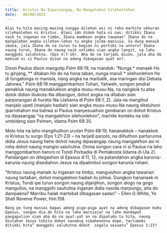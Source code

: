 ```yaml
---
title:  Kristus Na Diparsangap, Na Mangalehon Silehonlehon
date:   08/08/2023
---
```


`Alai tu hita masing-masing nungga dilehon asi ni roha marhite ukkuran silehonlehon ni Kristus. Alani ido didok hata ni nas: ditikki Ibana naik tu inganan na timbo, Ibana mamboan angka tawanan’ Ibana do na mangalehon angka silehon-lehon tu angka jolma manisia. Ia dung manaik ibana, jala Ibana do na turun tu bagian ni portibi na untoru? Ibana naung turun, Ibana do naung naik untimbo sian angka langit, na laho manggohi saluhutna. (Eps 4:7-10). Aha do na tarjadi dison, jala aha do maksud ni si Paulus dison na adong dibagasan ayat on?.`

Dison Paulus dison mangutip Pslm 68:19, na mandok: “Nunga * manaek Ho tu ginjang, ** ditaban Ho do na hona taban, nunga maruli * silehonlehon Ho di tongatonga ni manisia, nang angka na marbalik, asa maringan disi Debata Jahowa.” Pslm 68:19 manggambarhon Tuhan, Yahweh, songon jendral penakluk naung manaklukkon angka musu-musu-Na, na nangkok tu atas dolok didian ibukota-Na dibangun, dohot angka na ditaban sian parporangan di hureta-Na (Jahama di Pslm 68:1, 2). Jala na mangihut manjalo upeti (manjalo hadiah) sian angka musu-musu-Na naung ditaluhoni (parrohahon ma bahwa si Paulus manyesuaihon gombaran on dohot Kristus na dipasangap “na mangalehon silehonlehon”, marhite konteks na lobi umbidang sian Pslmen, idama Pslm 68:35.

Molo hita na laho mangihuthon urutan Pslm 68:19, hananakkok – hanakkok ni Kristus tu surgo (Eps 1:21-23) – na tarjadi parjolo, na diihuthon parturunna didia Jesus naung hehe dohot naung dipasangap naung mangalehon asi ni roha dohot naung mangisi saluhutna. Onma songon cara ni si Paulus na laho manggombarhon haroro ni Tondi Porbadia di Pentakosta (idama di Ula 2). Pandangan on ditegashon di Epesus 4:11, 12, na patandahon angka karunia-karunia naung disediahon Jesus na dipatimbul songon karunia rohani.

“Kristus naung manaik tu inganan na timbo, manguluhon angka tawanan naung tartaban, dohot mangalehon hadiah tu jolmai. Dungkon hananaek ni Kristus, Tondi ipe turun songon naung dijanjihon, songon alogo na gogo mangullus, na manggohi sauhutna inganan didia nasida marpungu, aha do dampakna? Marribu halak martobat dibagasan sadari” – Ellen G.White, Ye Shall Reveive Power, hlm.158.

`Nang pe tung massai bagas adong piga-piga ayat na adong dibagasan buku Epesus, songon dia do hita na laho marsiajar na laho mandapot pangapulion sian aha do na ayat-yat on na dipatudu tu hita, naung diulahon Jesus tuhita dohot nanaeng sibahenonna dope, tarlumobi ditikki hita” manggohi saluhutna dohot  segala sesuatu” Epesus 1:23?`